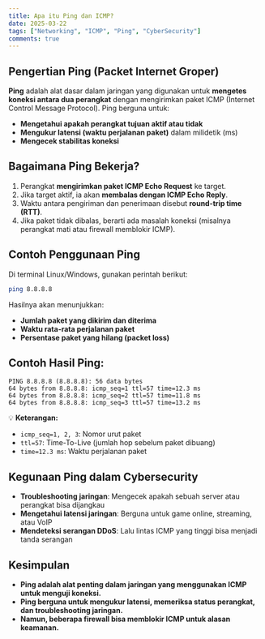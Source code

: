 ```yaml
---
title: Apa itu Ping dan ICMP?
date: 2025-03-22
tags: ["Networking", "ICMP", "Ping", "CyberSecurity"]
comments: true
---
```


## **Pengertian Ping (Packet Internet Groper)**

**Ping** adalah alat dasar dalam jaringan yang digunakan untuk **mengetes koneksi antara dua perangkat** dengan mengirimkan paket ICMP (Internet Control Message Protocol). Ping berguna untuk:

- **Mengetahui apakah perangkat tujuan aktif atau tidak**
- **Mengukur latensi (waktu perjalanan paket)** dalam milidetik (ms)
- **Mengecek stabilitas koneksi**

## **Bagaimana Ping Bekerja?**

1. Perangkat **mengirimkan paket ICMP Echo Request** ke target.
2. Jika target aktif, ia akan **membalas dengan ICMP Echo Reply**.
3. Waktu antara pengiriman dan penerimaan disebut **round-trip time (RTT)**.
4. Jika paket tidak dibalas, berarti ada masalah koneksi (misalnya perangkat mati atau firewall memblokir ICMP).

## **Contoh Penggunaan Ping**

Di terminal Linux/Windows, gunakan perintah berikut:

```bash
ping 8.8.8.8
```

Hasilnya akan menunjukkan:

- **Jumlah paket yang dikirim dan diterima**
- **Waktu rata-rata perjalanan paket**
- **Persentase paket yang hilang (packet loss)**

## **Contoh Hasil Ping:**

```
PING 8.8.8.8 (8.8.8.8): 56 data bytes
64 bytes from 8.8.8.8: icmp_seq=1 ttl=57 time=12.3 ms
64 bytes from 8.8.8.8: icmp_seq=2 ttl=57 time=11.8 ms
64 bytes from 8.8.8.8: icmp_seq=3 ttl=57 time=13.2 ms
```

💡 **Keterangan:**

- `icmp_seq=1, 2, 3`: Nomor urut paket
- `ttl=57`: Time-To-Live (jumlah hop sebelum paket dibuang)
- `time=12.3 ms`: Waktu perjalanan paket

## **Kegunaan Ping dalam Cybersecurity**

- **Troubleshooting jaringan**: Mengecek apakah sebuah server atau perangkat bisa dijangkau
- **Mengetahui latensi jaringan**: Berguna untuk game online, streaming, atau VoIP
- **Mendeteksi serangan DDoS**: Lalu lintas ICMP yang tinggi bisa menjadi tanda serangan

## **Kesimpulan**

- **Ping adalah alat penting dalam jaringan yang menggunakan ICMP untuk menguji koneksi.**
- **Ping berguna untuk mengukur latensi, memeriksa status perangkat, dan troubleshooting jaringan.**
- **Namun, beberapa firewall bisa memblokir ICMP untuk alasan keamanan.**
